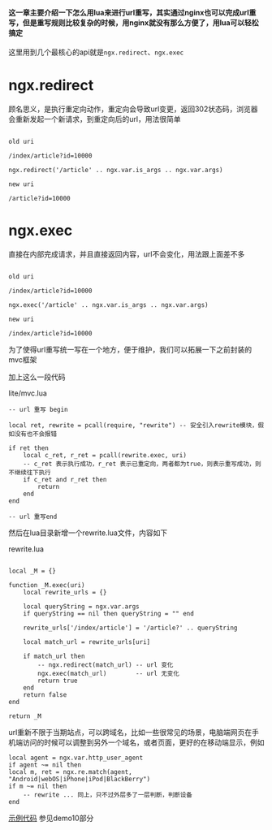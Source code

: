#### 这一章主要介绍一下怎么用lua来进行url重写，其实通过nginx也可以完成url重写，但是重写规则比较复杂的时候，用nginx就没有那么方便了，用lua可以轻松搞定

这里用到几个最核心的api就是`ngx.redirect`、`ngx.exec`

# ngx.redirect

顾名思义，是执行重定向动作，重定向会导致url变更，返回302状态码，浏览器会重新发起一个新请求，到重定向后的url，用法很简单

```

old uri

/index/article?id=10000

ngx.redirect('/article' .. ngx.var.is_args .. ngx.var.args)

new uri

/article?id=10000

```

# ngx.exec

直接在内部完成请求，并且直接返回内容，url不会变化，用法跟上面差不多

```

old uri

/index/article?id=10000

ngx.exec('/article' .. ngx.var.is_args .. ngx.var.args)

new uri

/index/article?id=10000

```

为了使得url重写统一写在一个地方，便于维护，我们可以拓展一下之前封装的mvc框架

加上这么一段代码

lite/mvc.lua

```
-- url 重写 begin

local ret, rewrite = pcall(require, "rewrite") -- 安全引入rewrite模块，假如没有也不会报错

if ret then
    local c_ret, r_ret = pcall(rewrite.exec, uri)
    -- c_ret 表示执行成功，r_ret 表示已重定向，两者都为true，则表示重写成功，则不继续往下执行
    if c_ret and r_ret then
        return
    end
end

-- url 重写end
```

然后在lua目录新增一个rewrite.lua文件，内容如下

rewrite.lua

```

local _M = {}

function _M.exec(uri)
    local rewrite_urls = {}

    local queryString = ngx.var.args
    if queryString == nil then queryString = "" end

    rewrite_urls['/index/article'] = '/article?' .. queryString

    local match_url = rewrite_urls[uri]

    if match_url then
        -- ngx.redirect(match_url) -- url 变化
        ngx.exec(match_url)        -- url 无变化
        return true
    end
    return false
end

return _M

```

url重新不限于当期站点，可以跨域名，比如一些很常见的场景，电脑端网页在手机端访问的时候可以调整到另外一个域名，或者页面，更好的在移动端显示，例如

```
local agent = ngx.var.http_user_agent
if agent ~= nil then
local m, ret = ngx.re.match(agent, "Android|webOS|iPhone|iPod|BlackBerry")
if m ~= nil then
    -- rewrite ... 同上，只不过外层多了一层判断，判断设备
end
```

[示例代码](https://github.com/362228416/openresty-web-dev/tree/master/demo10) 参见demo10部分
